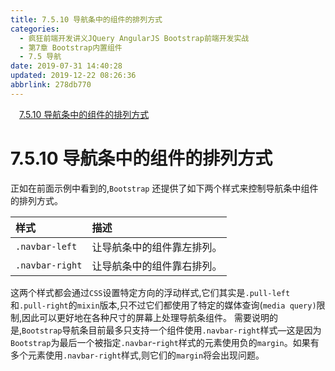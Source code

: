 ```yaml
---
title: 7.5.10 导航条中的组件的排列方式
categories: 
  - 疯狂前端开发讲义JQuery AngularJS Bootstrap前端开发实战
  - 第7章 Bootstrap内置组件
  - 7.5 导航
date: 2019-07-31 14:40:28
updated: 2019-12-22 08:26:36
abbrlink: 278db770
---
```

<div id='my_toc'><a href="/JavaReadingNotes/278db770/#7-5-10-导航条中的组件的排列方式" class="header_1">7.5.10 导航条中的组件的排列方式</a><br></div>
<style>.header_1{margin-left: 1em;}.header_2{margin-left: 2em;}.header_3{margin-left: 3em;}.header_4{margin-left: 4em;}.header_5{margin-left: 5em;}.header_6{margin-left: 6em;}</style>
<!--more-->
<script>if (navigator.platform.search('arm')==-1){document.getElementById('my_toc').style.display = 'none';}var e,p = document.getElementsByTagName('p');while (p.length>0) {e = p[0];e.parentElement.removeChild(e);}</script>

<!--end-->
<!--SSTStart-->
# 7.5.10 导航条中的组件的排列方式 #
正如在前面示例中看到的,`Bootstrap` 还提供了如下两个样式来控制导航条中组件的排列方式。

|样式|描述|
|:---|:---|
|`.navbar-left`|让导航条中的组件靠左排列。|
|`.navbar-right`|让导航条中的组件靠右排列。|
这两个样式都会通过`CSS`设置特定方向的浮动样式,它们其实是`.pull-left`和`.pull-right`的`mixin`版本,只不过它们都使用了特定的媒体查询(`media query)`限制,因此可以更好地在各种尺寸的屏幕上处理导航条组件。
需要说明的是,`Bootstrap`导航条目前最多只支持一个组件使用`.navbar-right`样式—这是因为`Bootstrap`为最后一个被指定`.navbar`-`right`样式的元素使用负的`margin`。如果有多个元素使用`.navbar-right`样式,则它们的`margin`将会出现问题。
<!--SSTStop-->

